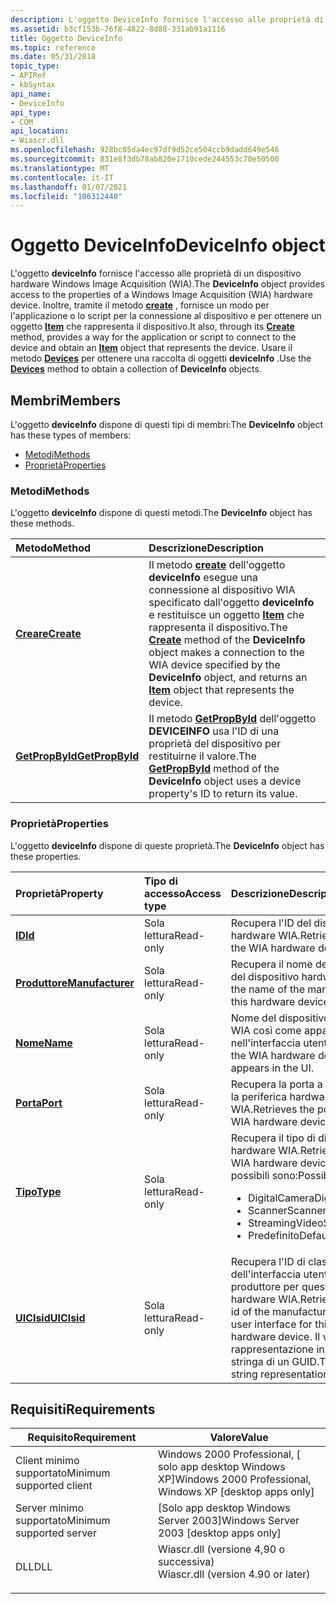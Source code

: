 ```yaml
---
description: L'oggetto DeviceInfo fornisce l'accesso alle proprietà di un dispositivo hardware Windows Image Acquisition (WIA).
ms.assetid: b3cf153b-76f8-4822-8d88-331ab91a1116
title: Oggetto DeviceInfo
ms.topic: reference
ms.date: 05/31/2018
topic_type:
- APIRef
- kbSyntax
api_name:
- DeviceInfo
api_type:
- COM
api_location:
- Wiascr.dll
ms.openlocfilehash: 928bc05da4ec97df9d52ce504ccb9dadd649e546
ms.sourcegitcommit: 831e8f3db78ab820e1710cede244553c70e50500
ms.translationtype: MT
ms.contentlocale: it-IT
ms.lasthandoff: 01/07/2021
ms.locfileid: "106312440"
---
```

# <a name="deviceinfo-object"></a><span data-ttu-id="148be-103">Oggetto DeviceInfo</span><span class="sxs-lookup"><span data-stu-id="148be-103">DeviceInfo object</span></span>

<span data-ttu-id="148be-104">L'oggetto **deviceInfo** fornisce l'accesso alle proprietà di un dispositivo hardware Windows Image Acquisition (WIA).</span><span class="sxs-lookup"><span data-stu-id="148be-104">The **DeviceInfo** object provides access to the properties of a Windows Image Acquisition (WIA) hardware device.</span></span> <span data-ttu-id="148be-105">Inoltre, tramite il metodo [**create**](-wia-iwiadeviceinfo-create.md) , fornisce un modo per l'applicazione o lo script per la connessione al dispositivo e per ottenere un oggetto [**Item**](-wia-item.md) che rappresenta il dispositivo.</span><span class="sxs-lookup"><span data-stu-id="148be-105">It also, through its [**Create**](-wia-iwiadeviceinfo-create.md) method, provides a way for the application or script to connect to the device and obtain an [**Item**](-wia-item.md) object that represents the device.</span></span> <span data-ttu-id="148be-106">Usare il metodo [**Devices**](-wia-iwia-devices.md) per ottenere una raccolta di oggetti **deviceInfo** .</span><span class="sxs-lookup"><span data-stu-id="148be-106">Use the [**Devices**](-wia-iwia-devices.md) method to obtain a collection of **DeviceInfo** objects.</span></span>

## <a name="members"></a><span data-ttu-id="148be-107">Membri</span><span class="sxs-lookup"><span data-stu-id="148be-107">Members</span></span>

<span data-ttu-id="148be-108">L'oggetto **deviceInfo** dispone di questi tipi di membri:</span><span class="sxs-lookup"><span data-stu-id="148be-108">The **DeviceInfo** object has these types of members:</span></span>

-   [<span data-ttu-id="148be-109">Metodi</span><span class="sxs-lookup"><span data-stu-id="148be-109">Methods</span></span>](#methods)
-   [<span data-ttu-id="148be-110">Proprietà</span><span class="sxs-lookup"><span data-stu-id="148be-110">Properties</span></span>](#properties)

### <a name="methods"></a><span data-ttu-id="148be-111">Metodi</span><span class="sxs-lookup"><span data-stu-id="148be-111">Methods</span></span>

<span data-ttu-id="148be-112">L'oggetto **deviceInfo** dispone di questi metodi.</span><span class="sxs-lookup"><span data-stu-id="148be-112">The **DeviceInfo** object has these methods.</span></span>



| <span data-ttu-id="148be-113">Metodo</span><span class="sxs-lookup"><span data-stu-id="148be-113">Method</span></span>                                                 | <span data-ttu-id="148be-114">Descrizione</span><span class="sxs-lookup"><span data-stu-id="148be-114">Description</span></span>                                                                                                                                                                                                                                              |
|:-------------------------------------------------------|:---------------------------------------------------------------------------------------------------------------------------------------------------------------------------------------------------------------------------------------------------------|
| [<span data-ttu-id="148be-115">**Creare**</span><span class="sxs-lookup"><span data-stu-id="148be-115">**Create**</span></span>](-wia-iwiadeviceinfo-create.md)           | <span data-ttu-id="148be-116">Il metodo [**create**](-wia-iwiadeviceinfo-create.md) dell'oggetto **deviceInfo** esegue una connessione al dispositivo WIA specificato dall'oggetto **deviceInfo** e restituisce un oggetto [**Item**](-wia-item.md) che rappresenta il dispositivo.</span><span class="sxs-lookup"><span data-stu-id="148be-116">The [**Create**](-wia-iwiadeviceinfo-create.md) method of the **DeviceInfo** object makes a connection to the WIA device specified by the **DeviceInfo** object, and returns an [**Item**](-wia-item.md) object that represents the device.</span></span><br/> |
| [<span data-ttu-id="148be-117">**GetPropById**</span><span class="sxs-lookup"><span data-stu-id="148be-117">**GetPropById**</span></span>](-wia-iwiadeviceinfo-getpropbyid.md) | <span data-ttu-id="148be-118">Il metodo [**GetPropById**](-wia-iwiadeviceinfo-getpropbyid.md) dell'oggetto **DEVICEINFO** usa l'ID di una proprietà del dispositivo per restituirne il valore.</span><span class="sxs-lookup"><span data-stu-id="148be-118">The [**GetPropById**](-wia-iwiadeviceinfo-getpropbyid.md) method of the **DeviceInfo** object uses a device property's ID to return its value.</span></span><br/>                                                                                               |



 

### <a name="properties"></a><span data-ttu-id="148be-119">Proprietà</span><span class="sxs-lookup"><span data-stu-id="148be-119">Properties</span></span>

<span data-ttu-id="148be-120">L'oggetto **deviceInfo** dispone di queste proprietà.</span><span class="sxs-lookup"><span data-stu-id="148be-120">The **DeviceInfo** object has these properties.</span></span>



<table>
<colgroup>
<col style="width: 33%" />
<col style="width: 33%" />
<col style="width: 33%" />
</colgroup>
<thead>
<tr class="header">
<th style="text-align: left;"><span data-ttu-id="148be-121">Proprietà</span><span class="sxs-lookup"><span data-stu-id="148be-121">Property</span></span></th>
<th style="text-align: left;"><span data-ttu-id="148be-122">Tipo di accesso</span><span class="sxs-lookup"><span data-stu-id="148be-122">Access type</span></span></th>
<th style="text-align: left;"><span data-ttu-id="148be-123">Descrizione</span><span class="sxs-lookup"><span data-stu-id="148be-123">Description</span></span></th>
</tr>
</thead>
<tbody>
<tr class="odd">
<td style="text-align: left;"><span data-ttu-id="148be-124"><a href="-wia-iwiadeviceinfo-id.md"><strong>ID</strong></a></span><span class="sxs-lookup"><span data-stu-id="148be-124"><a href="-wia-iwiadeviceinfo-id.md"><strong>Id</strong></a></span></span><br/></td>
<td style="text-align: left;"><span data-ttu-id="148be-125">Sola lettura</span><span class="sxs-lookup"><span data-stu-id="148be-125">Read-only</span></span><br/></td>
<td style="text-align: left;"><span data-ttu-id="148be-126">Recupera l'ID del dispositivo hardware WIA.</span><span class="sxs-lookup"><span data-stu-id="148be-126">Retrieves the ID of the WIA hardware device.</span></span> <br/></td>
</tr>
<tr class="even">
<td style="text-align: left;"><span data-ttu-id="148be-127"><a href="-wia-iwiadeviceinfo-manufacturer.md"><strong>Produttore</strong></a></span><span class="sxs-lookup"><span data-stu-id="148be-127"><a href="-wia-iwiadeviceinfo-manufacturer.md"><strong>Manufacturer</strong></a></span></span><br/></td>
<td style="text-align: left;"><span data-ttu-id="148be-128">Sola lettura</span><span class="sxs-lookup"><span data-stu-id="148be-128">Read-only</span></span><br/></td>
<td style="text-align: left;"><span data-ttu-id="148be-129">Recupera il nome del produttore del dispositivo hardware.</span><span class="sxs-lookup"><span data-stu-id="148be-129">Retrieves the name of the manufacturer of this hardware device.</span></span><br/></td>
</tr>
<tr class="odd">
<td style="text-align: left;"><span data-ttu-id="148be-130"><a href="-wia-iwiadeviceinfo-name.md"><strong>Nome</strong></a></span><span class="sxs-lookup"><span data-stu-id="148be-130"><a href="-wia-iwiadeviceinfo-name.md"><strong>Name</strong></a></span></span><br/></td>
<td style="text-align: left;"><span data-ttu-id="148be-131">Sola lettura</span><span class="sxs-lookup"><span data-stu-id="148be-131">Read-only</span></span><br/></td>
<td style="text-align: left;"><span data-ttu-id="148be-132">Nome del dispositivo hardware WIA così come appare nell'interfaccia utente.</span><span class="sxs-lookup"><span data-stu-id="148be-132">The name of the WIA hardware device as it appears in the UI.</span></span><br/></td>
</tr>
<tr class="even">
<td style="text-align: left;"><span data-ttu-id="148be-133"><a href="-wia-iwiadeviceinfo-port.md"><strong>Porta</strong></a></span><span class="sxs-lookup"><span data-stu-id="148be-133"><a href="-wia-iwiadeviceinfo-port.md"><strong>Port</strong></a></span></span><br/></td>
<td style="text-align: left;"><span data-ttu-id="148be-134">Sola lettura</span><span class="sxs-lookup"><span data-stu-id="148be-134">Read-only</span></span><br/></td>
<td style="text-align: left;"><span data-ttu-id="148be-135">Recupera la porta a cui è connessa la periferica hardware WIA.</span><span class="sxs-lookup"><span data-stu-id="148be-135">Retrieves the port to which the WIA hardware device is connected.</span></span><br/></td>
</tr>
<tr class="odd">
<td style="text-align: left;"><span data-ttu-id="148be-136"><a href="-wia-iwiadeviceinfo-type.md"><strong>Tipo</strong></a></span><span class="sxs-lookup"><span data-stu-id="148be-136"><a href="-wia-iwiadeviceinfo-type.md"><strong>Type</strong></a></span></span><br/></td>
<td style="text-align: left;"><span data-ttu-id="148be-137">Sola lettura</span><span class="sxs-lookup"><span data-stu-id="148be-137">Read-only</span></span><br/></td>
<td style="text-align: left;"><span data-ttu-id="148be-138">Recupera il tipo di dispositivo hardware WIA.</span><span class="sxs-lookup"><span data-stu-id="148be-138">Retrieves the type of WIA hardware device.</span></span> <span data-ttu-id="148be-139">I valori possibili sono:</span><span class="sxs-lookup"><span data-stu-id="148be-139">Possible values are:</span></span> <br/>
<ul>
<li><span data-ttu-id="148be-140">DigitalCamera</span><span class="sxs-lookup"><span data-stu-id="148be-140">DigitalCamera</span></span></li>
<li><span data-ttu-id="148be-141">Scanner</span><span class="sxs-lookup"><span data-stu-id="148be-141">Scanner</span></span></li>
<li><span data-ttu-id="148be-142">StreamingVideo</span><span class="sxs-lookup"><span data-stu-id="148be-142">StreamingVideo</span></span></li>
<li><span data-ttu-id="148be-143">Predefinito</span><span class="sxs-lookup"><span data-stu-id="148be-143">Default</span></span></li>
</ul></td>
</tr>
<tr class="even">
<td style="text-align: left;"><span data-ttu-id="148be-144"><a href="-wia-iwiadeviceinfo-uiclsid.md"><strong>UIClsid</strong></a></span><span class="sxs-lookup"><span data-stu-id="148be-144"><a href="-wia-iwiadeviceinfo-uiclsid.md"><strong>UIClsid</strong></a></span></span><br/></td>
<td style="text-align: left;"><span data-ttu-id="148be-145">Sola lettura</span><span class="sxs-lookup"><span data-stu-id="148be-145">Read-only</span></span><br/></td>
<td style="text-align: left;"><span data-ttu-id="148be-146">Recupera l'ID di classe dell'interfaccia utente fornita dal produttore per questo dispositivo hardware WIA.</span><span class="sxs-lookup"><span data-stu-id="148be-146">Retrieves the class id of the manufacturer-provided user interface for this WIA hardware device.</span></span> <span data-ttu-id="148be-147">Il valore è una rappresentazione in forma di stringa di un GUID.</span><span class="sxs-lookup"><span data-stu-id="148be-147">The value is a string representation of a GUID.</span></span> <br/></td>
</tr>
</tbody>
</table>



 

## <a name="requirements"></a><span data-ttu-id="148be-148">Requisiti</span><span class="sxs-lookup"><span data-stu-id="148be-148">Requirements</span></span>



| <span data-ttu-id="148be-149">Requisito</span><span class="sxs-lookup"><span data-stu-id="148be-149">Requirement</span></span> | <span data-ttu-id="148be-150">Valore</span><span class="sxs-lookup"><span data-stu-id="148be-150">Value</span></span> |
|-------------------------------------|---------------------------------------------------------------------------------------------------------------|
| <span data-ttu-id="148be-151">Client minimo supportato</span><span class="sxs-lookup"><span data-stu-id="148be-151">Minimum supported client</span></span><br/> | <span data-ttu-id="148be-152">Windows 2000 Professional, \[ solo app desktop Windows XP\]</span><span class="sxs-lookup"><span data-stu-id="148be-152">Windows 2000 Professional, Windows XP \[desktop apps only\]</span></span><br/>                                        |
| <span data-ttu-id="148be-153">Server minimo supportato</span><span class="sxs-lookup"><span data-stu-id="148be-153">Minimum supported server</span></span><br/> | <span data-ttu-id="148be-154">\[Solo app desktop Windows Server 2003\]</span><span class="sxs-lookup"><span data-stu-id="148be-154">Windows Server 2003 \[desktop apps only\]</span></span><br/>                                                          |
| <span data-ttu-id="148be-155">DLL</span><span class="sxs-lookup"><span data-stu-id="148be-155">DLL</span></span><br/>                      | <dl> <span data-ttu-id="148be-156"><dt>Wiascr.dll (versione 4,90 o successiva)</dt></span><span class="sxs-lookup"><span data-stu-id="148be-156"><dt>Wiascr.dll (version 4.90 or later)</dt></span></span> </dl> |



 

 




